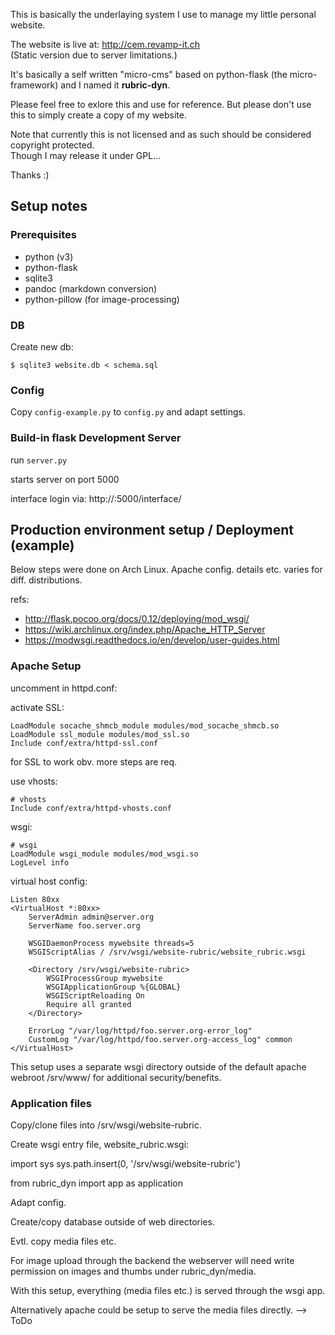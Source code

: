 This is basically the underlaying system I use to manage my little personal website.

The website is live at: <http://cem.revamp-it.ch>  
(Static version due to server limitations.)

It's basically a self written "micro-cms" based on python-flask (the micro-framework) and I named it __rubric-dyn__.

Please feel free to exlore this and use for reference. But please don't use this to simply create a copy of my website.

Note that currently this is not licensed and as such should be considered copyright protected.  
Though I may release it under GPL...

Thanks :)

## Setup notes

### Prerequisites

- python (v3)
- python-flask
- sqlite3
- pandoc (markdown conversion)
- python-pillow (for image-processing)

### DB

Create new db:

    $ sqlite3 website.db < schema.sql

### Config

Copy `config-example.py` to `config.py` and adapt settings.

### Build-in flask Development Server

run `server.py`

starts server on port 5000

interface login via: http://<host>:5000/interface/

## Production environment setup / Deployment (example)

Below steps were done on Arch Linux.
Apache config. details etc. varies for diff. distributions.

refs:

- http://flask.pocoo.org/docs/0.12/deploying/mod_wsgi/
- https://wiki.archlinux.org/index.php/Apache_HTTP_Server
- https://modwsgi.readthedocs.io/en/develop/user-guides.html

### Apache Setup

uncomment in httpd.conf:

activate SSL:

    LoadModule socache_shmcb_module modules/mod_socache_shmcb.so
    LoadModule ssl_module modules/mod_ssl.so
    Include conf/extra/httpd-ssl.conf

for SSL to work obv. more steps are req.

use vhosts:

    # vhosts
    Include conf/extra/httpd-vhosts.conf

wsgi:

    # wsgi
    LoadModule wsgi_module modules/mod_wsgi.so
    LogLevel info

virtual host config:

~~~
Listen 80xx
<VirtualHost *:80xx>
    ServerAdmin admin@server.org
    ServerName foo.server.org

    WSGIDaemonProcess mywebsite threads=5
    WSGIScriptAlias / /srv/wsgi/website-rubric/website_rubric.wsgi

    <Directory /srv/wsgi/website-rubric>
        WSGIProcessGroup mywebsite
        WSGIApplicationGroup %{GLOBAL}
        WSGIScriptReloading On
        Require all granted
    </Directory>

    ErrorLog "/var/log/httpd/foo.server.org-error_log"
    CustomLog "/var/log/httpd/foo.server.org-access_log" common
</VirtualHost>
~~~

This setup uses a separate wsgi directory outside of the default
apache webroot /srv/www/ for additional security/benefits.

### Application files

Copy/clone files into /srv/wsgi/website-rubric.

Create wsgi entry file, website_rubric.wsgi:

 import sys
 sys.path.insert(0, '/srv/wsgi/website-rubric')

 from rubric_dyn import app as application

Adapt config.

Create/copy database outside of web directories.

Evtl. copy media files etc.

For image upload through the backend the webserver will need write
permission on images and thumbs under rubric_dyn/media.

With this setup, everything (media files etc.) is served through the wsgi app.

Alternatively apache could be setup to serve the media files directly. --> ToDo
